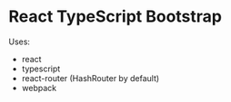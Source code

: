 # React TypeScript Bootstrap

Uses:
- react
- typescript
- react-router (HashRouter by default)
- webpack